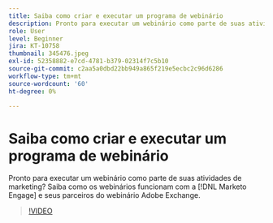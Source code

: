 ```yaml
---
title: Saiba como criar e executar um programa de webinário
description: Pronto para executar um webinário como parte de suas atividades de marketing? Saiba como os webinários funcionam com a [!DNL Marketo Engage] e seus parceiros do webinário Adobe Exchange.
role: User
level: Beginner
jira: KT-10758
thumbnail: 345476.jpeg
exl-id: 52358882-e7cd-4781-b379-02314f7c5b10
source-git-commit: c2aa5a0dbd22bb949a865f219e5ecbc2c96d6286
workflow-type: tm+mt
source-wordcount: '60'
ht-degree: 0%

---
```


# Saiba como criar e executar um programa de webinário

Pronto para executar um webinário como parte de suas atividades de marketing? Saiba como os webinários funcionam com a [!DNL Marketo Engage] e seus parceiros do webinário Adobe Exchange.

>[!VIDEO](https://video.tv.adobe.com/v/345476/?quality=12&learn=on)
